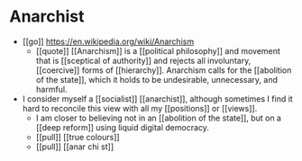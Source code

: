 # Anarchist

- [[go]] https://en.wikipedia.org/wiki/Anarchism
  - [[quote]] [[Anarchism]] is a [[political philosophy]] and movement that is [[sceptical of authority]] and rejects all involuntary, [[coercive]] forms of [[hierarchy]]. Anarchism calls for the [[abolition of the state]], which it holds to be undesirable, unnecessary, and harmful.
- I consider myself a [[socialist]] [[anarchist]], although sometimes I find it hard to reconcile this view with all my [[positions]] or [[views]].
  - I am closer to believing not in an [[abolition of the state]], but on a [[deep reform]] using liquid digital democracy.
  - [[pull]] [[true colours]]
  - [[pull]] [[anar chi st]]


